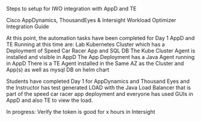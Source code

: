 Steps to setup for IWO integration with AppD and TE

Cisco AppDynamics, ThousandEyes & Intersight Workload Optimizer Integration Guide



At this point, the automation tasks have been completed for Day 1 AppD and TE
Running at this time are:
Lab Kubernetes Cluster which has a Deployment of Speed Car Racer App and SQL DB
The Kube Cluster Agent is installed and visible in AppD
The App Deployment has a Java Agent running in AppD
There is a TE Agent installed in the Same AZ as the Cluster and App(s) as well as mysql DB on helm chart

Students have completed Day 1 for AppDynamics and Thousand Eyes and the Instructor has test generated LOAD
with the Java Load Balancer that is part of the speed car racer app deployment and everyone has used 
GUIs in AppD and also TE to view the load.


In progress:
Verify the token is good for x hours in Intersight






